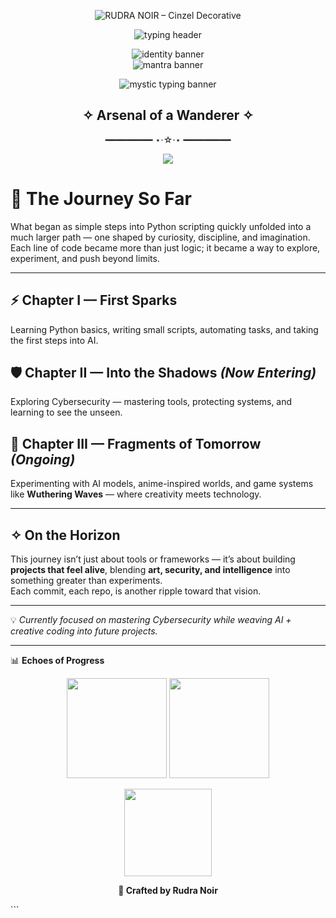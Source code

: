 <!-- 🔥 Big Static Name Header -->
<p align="center">
  <img
    src="https://readme-typing-svg.demolab.com?font=Cinzel+Decorative&size=48&duration=1&pause=99999999&repeat=false&center=true&vCenter=true&width=900&height=80&color=A78BFA&background=00000000&lines=RUDRA+NOIR"
    alt="RUDRA NOIR – Cinzel Decorative"
  />
</p>


<!-- ✨ Typing Animation Banners -->
<p align="center">
  <img
    src="https://readme-typing-svg.demolab.com?font=Cinzel+Decorative&size=24&duration=3000&pause=1000&color=7AF7E4&background=00000000&center=true&vCenter=true&width=900&height=45&lines=%3E+Loading+Profile...;%3E+Weaving+echoes+into+worlds...;%3E+Shaping+the+Arc+of+Mastery...;%3E+Resonate.+Create.+Evolve."
    alt="typing header"
  />
</p>


<p align="center">
  <!-- Banner 1: Identity / Entrance -->
  <img
    src="https://readme-typing-svg.demolab.com?font=Cinzel+Decorative&size=20&duration=3000&pause=700&color=38BDF8&background=00000000&center=true&vCenter=true&width=700&height=45&lines=%3E+Resonating+with+the+Void...;%3E+Vibe+Coder,+weaving+echoes..."
    alt="identity banner"
  />
  <br/>
  <!-- Banner 2: Mantra / Action -->
  <img
    src="https://readme-typing-svg.demolab.com?font=Cinzel+Decorative&size=20&duration=3000&pause=700&color=A78BFA&background=00000000&center=true&vCenter=true&width=700&height=45&lines=%3E+Commit+to+the+Flow.;%3E+Echo+small,+echo+often."
    alt="mantra banner"
  />
</p>


<p align="center">
  <!-- Mystic Typing Banner -->
  <img
    src="https://readme-typing-svg.demolab.com?font=Cinzel+Decorative&size=28&duration=4200&pause=1200&color=A78BFA&background=00000000&center=true&vCenter=true&width=900&height=60&lines=%E2%9C%A6+Welcome%2C+Wanderer+of+Echoes+%E2%9C%A6;%3E+Echo+sync+complete.;%E2%97%88+Stepping+into+the+Resonance+%E2%97%88;%3E+Stay+in+the+flow."
    alt="mystic typing banner"
  />
</p>





<h2 align="center">✧ Arsenal of a Wanderer ✧</h2>
<p align="center">━━━━━━━━━ ⋆⋅☆⋅⋆ ━━━━━━━━━</p>
<p align="center"> <img src="https://skillicons.dev/icons?i=python,git,github,vscode&theme=dark" /> </p>



# 🌊 The Journey So Far

What began as simple steps into Python scripting quickly unfolded into a much larger path — one shaped by curiosity, discipline, and imagination.  
Each line of code became more than just logic; it became a way to explore, experiment, and push beyond limits.

---

## ⚡ Chapter I — First Sparks  
Learning Python basics, writing small scripts, automating tasks, and taking the first steps into AI.  

## 🛡 Chapter II — Into the Shadows *(Now Entering)*  
Exploring Cybersecurity — mastering tools, protecting systems, and learning to see the unseen.  

## 🌌 Chapter III — Fragments of Tomorrow *(Ongoing)*  
Experimenting with AI models, anime-inspired worlds, and game systems like **Wuthering Waves** — where creativity meets technology.  

---

## ✧ On the Horizon  
This journey isn’t just about tools or frameworks — it’s about building **projects that feel alive**, blending **art, security, and intelligence** into something greater than experiments.  
Each commit, each repo, is another ripple toward that vision.  

---

💡 *Currently focused on mastering Cybersecurity while weaving AI + creative coding into future projects.* 

---

📊 **Echoes of Progress**    

<p align="center">
  <img src="https://github-readme-stats.vercel.app/api?username=rudranoir0-dot&show_icons=true&theme=tokyonight&hide_border=false&rank_icon=github&border_radius=12" height="160"/>  
  <img src="https://github-readme-streak-stats.herokuapp.com?user=rudranoir0-dot&theme=tokyonight&hide_border=false&border_radius=12" height="160"/>  
</p>

<p align="center">
  <img src="https://github-readme-stats.vercel.app/api/top-langs?username=rudranoir0-dot&layout=compact&langs_count=8&theme=tokyonight&hide_border=false&border_radius=12" height="140"/>
</p>


<p align="center"><b>🖤 Crafted by Rudra Noir</b></p> ```

